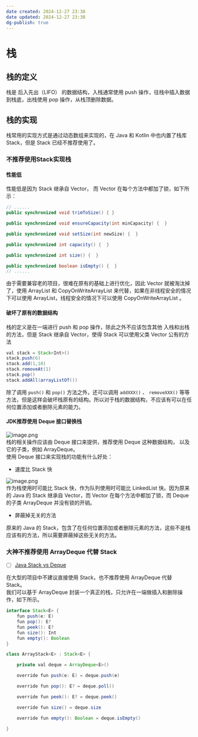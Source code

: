 ```yaml
---
date created: 2024-12-27 23:38
date updated: 2024-12-27 23:38
dg-publish: true
---
```


# 栈

## 栈的定义

栈是 后入先出（LIFO） 的数据结构，入栈通常使用 push 操作，往栈中插入数据到栈底，出栈使用 pop 操作，从栈顶删除数据。

## 栈的实现

栈常用的实现方式是通过动态数组来实现的，在 Java 和 Kotlin 中也内置了栈库 Stack，但是 Stack 已经不推荐使用了。

### 不推荐使用Stack实现栈

#### 性能低

性能低是因为 Stack 继承自 Vector， 而 Vector 在每个方法中都加了锁，如下所示：

```java
// ......
public synchronized void trimToSize() { }

public synchronized void ensureCapacity(int minCapacity) {  }

public synchronized void setSize(int newSize) {  }

public synchronized int capacity() {  }

public synchronized int size() {  }

public synchronized boolean isEmpty() {  }
// ......
```

由于需要兼容老的项目，很难在原有的基础上进行优化，因此 Vector 就被淘汰掉了，使用 ArrayList 和 CopyOnWriteArrayList 来代替，如果在非线程安全的情况下可以使用 ArrayList，线程安全的情况下可以使用 CopyOnWriteArrayList 。

#### 破坏了原有的数据结构

栈的定义是在一端进行 push 和 pop 操作，除此之外不应该包含其他 入栈和出栈 的方法，但是 Stack 继承自 Vector，使得 Stack 可以使用父类 Vector 公有的方法

```java
val stack = Stack<Int>()
stack.push(6)
stack.add(1,10)
stack.removeAt(1)
stack.pop()
stack.addAll(arrayListOf())
```

除了调用 `push()` 和  `pop()` 方法之外，还可以调用 `addXXX()` 、 `removeXXX()` 等等方法，但是这样会破坏栈原有的结构。所以对于栈的数据结构，不应该有可以在任何位置添加或者删除元素的能力。

#### JDK推荐使用 Deque 接口替换栈

![image.png](https://cdn.nlark.com/yuque/0/2023/png/694278/1699165472682-c16e2416-cfa4-4598-a1f9-a441e6aaa45d.png#averageHue=%232b2b2b&clientId=u4e8b7d21-ad0c-4&from=paste&height=279&id=ue8a809cf&originHeight=558&originWidth=1380&originalType=binary&ratio=2&rotation=0&showTitle=false&size=112451&status=done&style=none&taskId=u602c51c6-49db-4206-bf4d-f345ff0cbb4&title=&width=690)<br />栈的相关操作应该由 Deque 接口来提供，推荐使用 Deque 这种数据结构， 以及它的子类，例如 ArrayDeque。<br />使用 Deque 接口来实现栈的功能有什么好处：

- 速度比 Stack 快

![image.png](https://cdn.nlark.com/yuque/0/2023/png/694278/1699165569204-78bdfaa5-5abc-4a6a-9774-87c7f2fd386e.png#averageHue=%232b2b2b&clientId=u4e8b7d21-ad0c-4&from=paste&height=515&id=uc26b4dfb&originHeight=1030&originWidth=1442&originalType=binary&ratio=2&rotation=0&showTitle=false&size=258864&status=done&style=none&taskId=ufb268157-3500-4bea-a436-b5c3afd6e7a&title=&width=721)<br />作为栈使用时可能比 Stack 快，作为队列使用时可能比 LinkedList 快。因为原来的 Java 的 Stack 继承自 Vector，而 Vector 在每个方法中都加了锁，而 Deque 的子类 ArrayDeque 并没有锁的开销。

- 屏蔽掉无关的方法

原来的 Java 的 Stack，包含了在任何位置添加或者删除元素的方法，这些不是栈应该有的方法，所以需要屏蔽掉这些无关的方法。

### 大神不推荐使用 ArrayDeque 代替 Stack

- [ ] [Java Stack vs Deque](http://baddotrobot.com/blog/2013/01/10/stack-vs-deque/)

在大型的项目中不建议直接使用 Stack，也不推荐使用  ArrayDeque 代替 Stack。<br />我们可以基于 ArrayDeque 封装一个真正的栈，只允许在一端做插入和删除操作，如下所示。

```java
interface Stack<E> {
    fun push(e: E)
    fun pop(): E?
    fun peek(): E?
    fun size(): Int
    fun empty(): Boolean
}

class ArrayStack<E> : Stack<E> {

    private val deque = ArrayDeque<E>()

    override fun push(e: E) = deque.push(e)

    override fun pop(): E? = deque.poll()

    override fun peek(): E? = deque.peek()

    override fun size() = deque.size

    override fun empty(): Boolean = deque.isEmpty()

}
```
